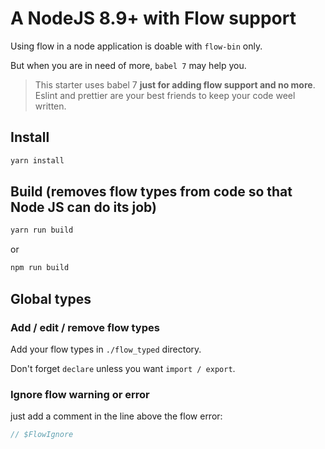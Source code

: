 # A NodeJS 8.9+ with Flow support

Using flow in a node application is doable with `flow-bin` only.

But when you are in need of more, `babel 7` may help you.

> This starter uses babel 7 **just for adding flow support and no more**. Eslint and prettier are your best friends to keep your code weel written.

## Install

```bash
yarn install
```

## Build (removes flow types from code so that Node JS can do its job)

```bash
yarn run build
```

or

```bash
npm run build
```

## Global types

### Add / edit / remove flow types

Add your flow types in `./flow_typed` directory.

Don't forget `declare` unless you want `import / export`.

### Ignore flow warning or error

just add a comment in the line above the flow error:

```javascript
// $FlowIgnore
```